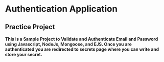 # Authentication Application

## Practice Project

#### This is a Sample Project to Validate and Authenticate Email and Password using Javascript, NodeJs, Mongoose, and EJS. Once you are authenticated you are redirected to secrets page where you can write and store your secret.

